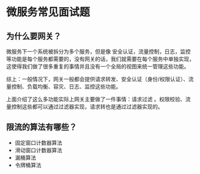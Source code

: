 # 微服务常见面试题

## 为什么要网关？

微服务下一个系统被拆分为多个服务，但是像 安全认证，流量控制，日志，监控等功能是每个服务都需要的，没有网关的话，我们就需要在每个服务中单独实现，这使得我们做了很多重复的事情并且没有一个全局的视图来统一管理这些功能。

综上：一般情况下，网关一般都会提供请求转发、安全认证（身份/权限认证）、流量控制、负载均衡、容灾、日志、监控这些功能。

上面介绍了这么多功能实际上网关主要做了一件事情：请求过滤 。权限校验、流量控制这些都可以通过过滤器实现，请求转也是通过过滤器实现的。

## 限流的算法有哪些？

- 固定窗口计数器算法
- 滑动窗口计数器算法
- 漏桶算法
- 令牌桶算法


